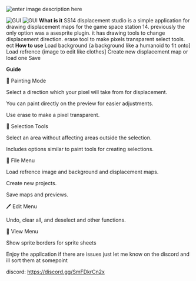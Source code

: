 ![enter image description here](https://freeimghost.net/images/2025/06/06/Untitle3d.png)

![GUI](https://freeimghost.net/images/2025/06/06/Screenshot-2025-06-06-235648.png)
![GUI](https://freeimghost.net/images/2025/06/07/Screenshot-2025-06-07-234203.png)
**What is it**
SS14 displacement studio is a simple application for drawing displacement maps for the game space station 14. previously the only option was a asesprite plugin. it has drawing tools to change displacement direction. erase tool to make pixels transparent select tools. ect
**How to use**
Load background {a background like a humanoid to fit onto]
Load refrence {image to edit like clothes]
Create new displacement map or load one
Save

**Guide**

🎨 Painting Mode

Select a direction which your pixel will take from for displacement.

You can paint directly on the preview for easier adjustments.

Use erase to make a pixel transparent.

🔲 Selection Tools

Select an area without affecting areas outside the selection.

Includes options similar to paint tools for creating selections.

📁 File Menu

Load refrence image and background and displacement maps.

Create new projects.

Save maps and previews.

🖊️ Edit Menu

Undo, clear all, and deselect and other functions.

👀 View Menu

Show sprite borders for sprite sheets

Enjoy the application if there are issues just let me know on the discord and ill sort them at somepoint

discord: https://discord.gg/SmFDkrCn2x
